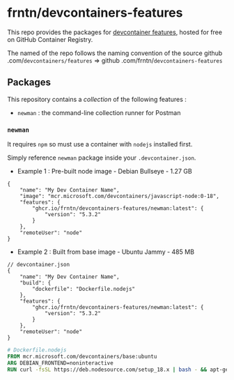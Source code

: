 # frntn/devcontainers-features

This repo provides the packages for [devcontainer features](https://containers.dev/implementors/features/), hosted for free on GitHub Container Registry.

The named of the repo follows the naming convention of the source github .com/`devcontainers/features` => github .com/frntn/`devcontainers-features`

## Packages

This repository contains a _collection_ of the following features :
 - `newman` : the command-line collection runner for Postman

### `newman`

It requires `npm` so must use a container with `nodejs` installed first.

Simply reference `newman` package inside your `.devcontainer.json`.

- Example 1 : Pre-built node image - Debian Bullseye - 1.27 GB

```jsonc
{
    "name": "My Dev Container Name",
    "image": "mcr.microsoft.com/devcontainers/javascript-node:0-18",
    "features": {
        "ghcr.io/frntn/devcontainers-features/newman:latest": {
            "version": "5.3.2"
        }
    },
    "remoteUser": "node"
}
```

- Example 2 : Built from base image - Ubuntu Jammy - 485 MB
```jsonc
// devcontainer.json
{
    "name": "My Dev Container Name",
    "build": {
        "dockerfile": "Dockerfile.nodejs"
    },
    "features": {
        "ghcr.io/frntn/devcontainers-features/newman:latest": {
            "version": "5.3.2"
        }
    },
    "remoteUser": "node"
}
```

```dockerfile
# Dockerfile.nodejs
FROM mcr.microsoft.com/devcontainers/base:ubuntu
ARG DEBIAN_FRONTEND=noninteractive
RUN curl -fsSL https://deb.nodesource.com/setup_18.x | bash - && apt-get install -y nodejs
```

